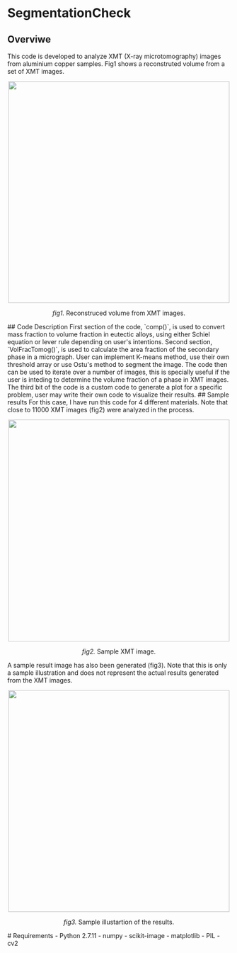 # SegmentationCheck
## Overviwe
This code is developed to analyze XMT (X-ray microtomography) images from aluminium copper samples. Fig1 shows a reconstruted volume from a set of XMT images.
<p align="center"><img src=images/img1.png width="500"></p>
<p align="center"><i>fig1.</i> Reconstruced volume from XMT images.</p>
## Code Description
First section of the code, `comp()`, is used  to convert mass fraction to volume fraction in eutectic alloys, using either Schiel equation or lever rule depending on user's intentions.
Second section, `VolFracTomog()`, is used to calculate the area fraction of the secondary phase in a micrograph. User can implement K-means method, use their own threshold array or use Ostu's method to segment the image. The code then can be used to iterate over a number of images, this is specially useful if the user is inteding to determine the volume fraction of a phase in XMT images.
The third bit of the code is a custom code to generate a plot for a specific problem, user may write their own code to visualize their results.
## Sample results
For this case, I have run this code for 4 different materials. Note that close to 11000 XMT images (fig2) were analyzed in the process.
<p align="center"><img src=images/img2.png width="500"></p>
<p align="center"><i>fig2.</i> Sample XMT image.</p>
A sample result image has also been generated (fig3). Note that this is only a sample illustration and does not represent the actual results generated from the XMT images.
<p align="center"><img src=images/img3.png width="500"></p>
<p align="center"><i>fig3.</i> Sample illustartion of the results.</p>
# Requirements
- Python 2.7.11
- numpy
- scikit-image
- matplotlib
- PIL
- cv2
